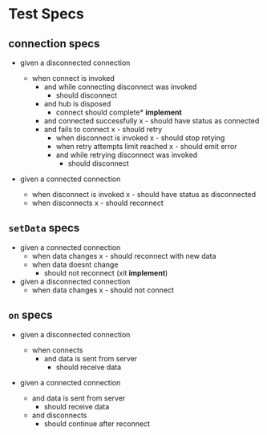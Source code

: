 # Test Specs

## connection specs

- given a disconnected connection
  - when connect is invoked
    - and while connecting disconnect was invoked
      - should disconnect
    - and hub is disposed
      - connect should complete* **implement**
    - and connected successfully
      x - should have status as connected
    - and fails to connect
      x - should retry
      - when disconnect is invoked
        x - should stop retying
      - when retry attempts limit reached
        x - should emit error
      - and while retrying disconnect was invoked
        - should disconnect

- given a connected connection
  - when disconnect is invoked
    x - should have status as disconnected
  - when disconnects
    x - should reconnect


## `setData` specs

- given a connected connection
  - when data changes
    x - should reconnect with new data
  - when data doesnt change
    - should not reconnect (xit **implement**)
- given a disconnected connection
  - when data changes
    x - should not connect


## `on` specs

- given a disconnected connection
  - when connects
      - and data is sent from server
        - should receive data

- given a connected connection
  - and data is sent from server
    - should receive data
  - and disconnects
    - should continue after reconnect

